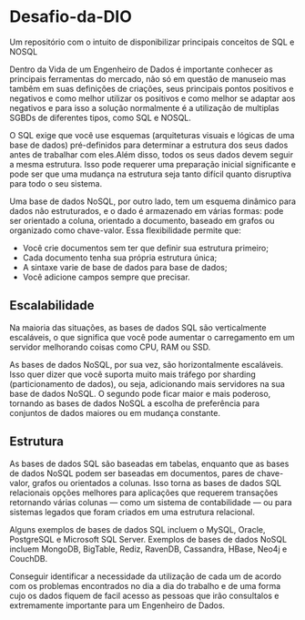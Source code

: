# Desafio-da-DIO
Um repositório com o intuito de disponibilizar principais conceitos de SQL e NOSQL

Dentro da Vida de um Engenheiro de Dados é importante conhecer as principais ferramentas do mercado, não só em questão de manuseio mas tambêm em suas definições de criações, seus principais pontos positivos e negativos e como melhor utilizar os positivos e como melhor se adaptar aos negativos e para isso a solução normalmente é a utilização de multiplas SGBDs de diferentes tipos, como SQL e NOSQL.

O SQL exige que você use esquemas (arquiteturas visuais e lógicas de uma base de dados) pré-definidos para determinar a estrutura dos seus dados antes de trabalhar com eles.Além disso, todos os seus dados devem seguir a mesma estrutura. Isso pode requerer uma preparação inicial significante e pode ser que uma mudança na estrutura seja tanto difícil quanto disruptiva para todo o seu sistema.

Uma base de dados NoSQL, por outro lado, tem um esquema dinâmico para dados não estruturados, e o dado é armazenado em várias formas: pode ser orientado a coluna, orientado a documento, baseado em grafos ou organizado como chave-valor. Essa flexibilidade permite que:

* Você crie documentos sem ter que definir sua estrutura primeiro;
* Cada documento tenha sua própria estrutura única;
* A sintaxe varie de base de dados para base de dados;
* Você adicione campos sempre que precisar.

## Escalabilidade

Na maioria das situações, as bases de dados SQL são verticalmente escaláveis, o que significa que você pode aumentar o carregamento em um servidor melhorando coisas como CPU, RAM ou SSD.

As bases de dados NoSQL, por sua vez, são horizontalmente escaláveis. Isso quer dizer que você suporta muito mais tráfego por sharding (particionamento de dados), ou seja, adicionando mais servidores na sua base de dados NoSQL. O segundo pode ficar maior e mais poderoso, tornando as bases de dados NoSQL a escolha de preferência para conjuntos de dados maiores ou em mudança constante.

## Estrutura

As bases de dados SQL são baseadas em tabelas, enquanto que as bases de dados NoSQL podem ser baseadas em documentos, pares de chave-valor, grafos ou orientados a colunas. Isso torna as bases de dados SQL relacionais opções melhores para aplicações que requerem transações retornando várias colunas — como um sistema de contabilidade — ou para sistemas legados que foram criados em uma estrutura relacional.

Alguns exemplos de bases de dados SQL incluem o MySQL, Oracle, PostgreSQL e Microsoft SQL Server. Exemplos de bases de dados NoSQL incluem MongoDB, BigTable, Rediz, RavenDB, Cassandra, HBase, Neo4j e CouchDB.

Conseguir identificar a necessidade da utilização de cada um de acordo com os problemas encontrados no dia a dia do trabalho e de uma forma cujo os dados fiquem de facil acesso as pessoas que irão consultalos e extremamente importante para um Engenheiro de Dados.
